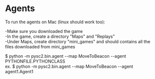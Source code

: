 # Agents

To run the agents on Mac (linux should work too): </br>

-Make sure you downloaded the game</br>
-In the game, create a directory "Maps" and "Replays"</br>
-Under Maps, create directory "mini_games" and should contains all the files downloaded from mini_games</br>

$ python -m pysc2.bin.agent --map MoveToBeacon --agent PYTHONFILE.PYTHONCLASS </br>
ex. $ python -m pysc2.bin.agent --map MoveToBeacon --agent agent1.Agent1 </br>

